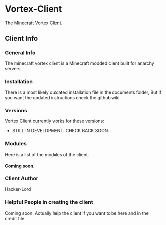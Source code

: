 # Vortex-Client
The Minecraft Vortex Client.

## Client Info

### General Info
The minecraft vortex client is a Minecraft modded client built for anarchy servers.

### Installation
There is a most likely outdated installation file in the documents folder, But if you want the updated instructions check the github wiki.

### Versions
Vortex Client currently works for these versions:
* STILL IN DEVELOPMENT. CHECK BACK SOON.

### Modules
Here is a list of the modules of the client.
#### Coming soon.

### Client Author
Hacker-Lord

### Helpful People in creating the client
Coming soon. Actually help the client if you want to be here and in the credit file.
